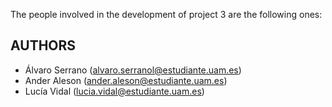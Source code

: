 The people involved in the development of project 3 are the following ones:

## AUTHORS

- Álvaro Serrano (alvaro.serranol@estudiante.uam.es)
- Ander Aleson (ander.aleson@estudiante.uam.es)
- Lucía Vidal (lucia.vidal@estudiante.uam.es)
